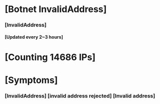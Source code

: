 # [Botnet InvalidAddress]
### [InvalidAddress]
#### [Updated every 2~3 hours]

# [Counting 14686 IPs]

# [Symptoms] 

###   [InvalidAddress] [invalid address rejected] [Invalid address]
